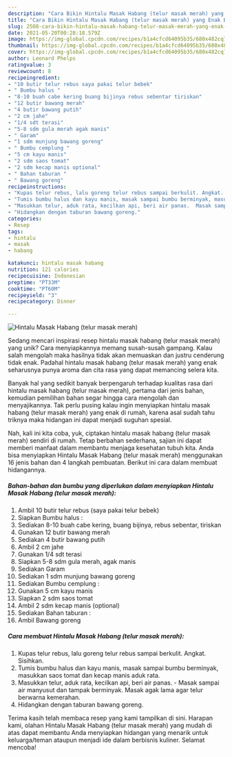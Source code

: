 ```yaml
---
description: "Cara Bikin Hintalu Masak Habang (telur masak merah) yang Enak Banget"
title: "Cara Bikin Hintalu Masak Habang (telur masak merah) yang Enak Banget"
slug: 2508-cara-bikin-hintalu-masak-habang-telur-masak-merah-yang-enak-banget
date: 2021-05-20T00:28:18.579Z
image: https://img-global.cpcdn.com/recipes/b1a4cfcd64095b35/680x482cq70/hintalu-masak-habang-telur-masak-merah-foto-resep-utama.jpg
thumbnail: https://img-global.cpcdn.com/recipes/b1a4cfcd64095b35/680x482cq70/hintalu-masak-habang-telur-masak-merah-foto-resep-utama.jpg
cover: https://img-global.cpcdn.com/recipes/b1a4cfcd64095b35/680x482cq70/hintalu-masak-habang-telur-masak-merah-foto-resep-utama.jpg
author: Leonard Phelps
ratingvalue: 3
reviewcount: 8
recipeingredient:
- "10 butir telur rebus saya pakai telur bebek"
- " Bumbu halus "
- "8-10 buah cabe kering buang bijinya rebus sebentar tiriskan"
- "12 butir bawang merah"
- "4 butir bawang putih"
- "2 cm jahe"
- "1/4 sdt terasi"
- "5-8 sdm gula merah agak manis"
- " Garam"
- "1 sdm munjung bawang goreng"
- " Bumbu cemplung "
- "5 cm kayu manis"
- "2 sdm saos tomat"
- "2 sdm kecap manis optional"
- " Bahan taburan "
- " Bawang goreng"
recipeinstructions:
- "Kupas telur rebus, lalu goreng telur rebus sampai berkulit. Angkat. Sisihkan."
- "Tumis bumbu halus dan kayu manis, masak sampai bumbu berminyak, masukkan saos tomat dan kecap manis aduk rata."
- "Masukkan telur, aduk rata, kecilkan api, beri air panas.  Masak sampai air manyusut dan tampak berminyak. Masak agak lama agar telur berwarna kemerahan."
- "Hidangkan dengan taburan bawang goreng."
categories:
- Resep
tags:
- hintalu
- masak
- habang

katakunci: hintalu masak habang 
nutrition: 121 calories
recipecuisine: Indonesian
preptime: "PT33M"
cooktime: "PT60M"
recipeyield: "3"
recipecategory: Dinner

---
```



![Hintalu Masak Habang (telur masak merah)](https://img-global.cpcdn.com/recipes/b1a4cfcd64095b35/680x482cq70/hintalu-masak-habang-telur-masak-merah-foto-resep-utama.jpg)

Sedang mencari inspirasi resep hintalu masak habang (telur masak merah) yang unik? Cara menyiapkannya memang susah-susah gampang. Kalau salah mengolah maka hasilnya tidak akan memuaskan dan justru cenderung tidak enak. Padahal hintalu masak habang (telur masak merah) yang enak seharusnya punya aroma dan cita rasa yang dapat memancing selera kita.



Banyak hal yang sedikit banyak berpengaruh terhadap kualitas rasa dari hintalu masak habang (telur masak merah), pertama dari jenis bahan, kemudian pemilihan bahan segar hingga cara mengolah dan menyajikannya. Tak perlu pusing kalau ingin menyiapkan hintalu masak habang (telur masak merah) yang enak di rumah, karena asal sudah tahu triknya maka hidangan ini dapat menjadi suguhan spesial.


Nah, kali ini kita coba, yuk, ciptakan hintalu masak habang (telur masak merah) sendiri di rumah. Tetap berbahan sederhana, sajian ini dapat memberi manfaat dalam membantu menjaga kesehatan tubuh kita. Anda bisa menyiapkan Hintalu Masak Habang (telur masak merah) menggunakan 16 jenis bahan dan 4 langkah pembuatan. Berikut ini cara dalam membuat hidangannya.

<!--inarticleads1-->

##### Bahan-bahan dan bumbu yang diperlukan dalam menyiapkan Hintalu Masak Habang (telur masak merah):

1. Ambil 10 butir telur rebus (saya pakai telur bebek)
1. Siapkan  Bumbu halus :
1. Sediakan 8-10 buah cabe kering, buang bijinya, rebus sebentar, tiriskan
1. Gunakan 12 butir bawang merah
1. Sediakan 4 butir bawang putih
1. Ambil 2 cm jahe
1. Gunakan 1/4 sdt terasi
1. Siapkan 5-8 sdm gula merah, agak manis
1. Sediakan  Garam
1. Sediakan 1 sdm munjung bawang goreng
1. Sediakan  Bumbu cemplung :
1. Gunakan 5 cm kayu manis
1. Siapkan 2 sdm saos tomat
1. Ambil 2 sdm kecap manis (optional)
1. Sediakan  Bahan taburan :
1. Ambil  Bawang goreng




<!--inarticleads2-->

##### Cara membuat Hintalu Masak Habang (telur masak merah):

1. Kupas telur rebus, lalu goreng telur rebus sampai berkulit. Angkat. Sisihkan.
1. Tumis bumbu halus dan kayu manis, masak sampai bumbu berminyak, masukkan saos tomat dan kecap manis aduk rata.
1. Masukkan telur, aduk rata, kecilkan api, beri air panas.  - Masak sampai air manyusut dan tampak berminyak. Masak agak lama agar telur berwarna kemerahan.
1. Hidangkan dengan taburan bawang goreng.




Terima kasih telah membaca resep yang kami tampilkan di sini. Harapan kami, olahan Hintalu Masak Habang (telur masak merah) yang mudah di atas dapat membantu Anda menyiapkan hidangan yang menarik untuk keluarga/teman ataupun menjadi ide dalam berbisnis kuliner. Selamat mencoba!
